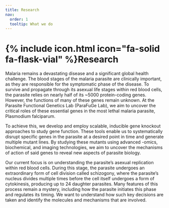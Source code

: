 ```yaml
---
title: Research
nav:
  order: 1
  tooltip: What we do
---
```


# {% include icon.html icon="fa-solid fa-flask-vial" %}Research

Malaria remains a devastating disease and a significant global health challenge. The blood stages of the malaria parasite are clinically important, as they are responsible for the symptomatic phase of the disease. To survive and propagate through its asexual life stages within red blood cells, the parasite relies on nearly half of its ~5000 protein-coding genes. However, the functions of many of these genes remain unknown. At the Parasite Functional Genetics Lab (ParaFuGe Lab), we aim to uncover the critical roles of these essential genes in the most lethal malaria parasite, Plasmodium falciparum.

To achieve this, we develop and employ scalable, inducible gene knockout approaches to study gene function. These tools enable us to systematically disrupt specific genes in the parasite at a desired point in time and generate multiple mutant lines. By studying these mutants using advanced -omics, biochemical, and imaging technologies, we aim to uncover the mechanisms of action of said genes to reveal new aspects of parasite biology.

Our current focus is on understanding the parasite’s asexual replication within red blood cells. During this stage, the parasite undergoes an extraordinary form of cell division called schizogony, where the parasite’s nucleus divides multiple times before the cell itself undergoes a form of cytokinesis, producing up to 24 daughter parasites. Many features of this process remain a mystery, including how the parasite initiates this phase and regulates its timing. We want to understand how such key decisions are taken and identify the molecules and mechanisms that are involved.
